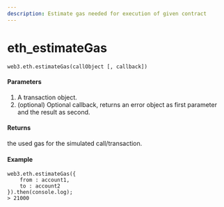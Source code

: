 ```yaml
---
description: Estimate gas needed for execution of given contract
---
```


# eth\_estimateGas

```
web3.eth.estimateGas(callObject [, callback])
```

#### Parameters

1. A transaction object.
2. (optional) Optional callback, returns an error object as first parameter and the result as second.

#### Returns

the used gas for the simulated call/transaction.

#### Example

```
web3.eth.estimateGas({
    from : account1,
    to : account2
}).then(console.log);
> 21000
```
